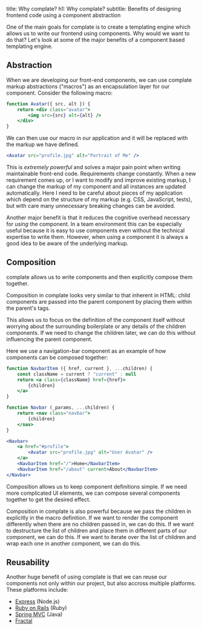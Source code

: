 title: Why complate?
h1: Why complate?
subtitle: Benefits of designing frontend code using a component abstraction

One of the main goals for complate is to create a templating engine which
allows us to write our frontend using components. Why would we want to do
that? Let's look at some of the major benefits of a component based templating
engine.

Abstraction
-----------

When we are developing our front-end components, we can use complate markup
abstractions ("macros") as an encapsulation layer for our component. Consider
the following macro:

```jsx
function Avatar({ src, alt }) {
    return <div class="avatar">
        <img src={src} alt={alt} />
    </div>
}
```

We can then use our macro in our application and it will be replaced with the
markup we have defined.

```jsx
<Avatar src="profile.jpg" alt="Portrait of Me" />
```

This is _extremely powerful_ and solves a major pain point when writing
maintainable front-end code. Requirements change constantly. When a new
requirement comes up, or I want to modify and improve existing markup, I can
change the markup of my component and all instances are updated automatically.
Here I need to be careful about pieces of my application which depend on the
structure of my markup (e.g. CSS, JavaScript, tests), but with care many
unnecessary breaking changes can be avoided.

Another major benefit is that it reduces the cognitive overhead necessary for
_using_ the component. In a team environment this can be especially useful
because it is easy to use components even without the technical expertise to
write them. However, when using a component it is always a good idea to be
aware of the underlying markup.


Composition
-----------

complate allows us to write components and then explicitly compose them
together.

Composition in complate looks very similar to that
inherent in HTML: child components are passed into the parent component
by placing them within the parent's tags.

This allows us to focus on the definition of the component itself without
worrying about the surrounding boilerplate or any details of the children
components. If we need to change the children later, we can do this without
influencing the parent component.

Here we use a navigation-bar component as an example of how components can be
composed together:

```jsx
function NavbarItem ({ href, current }, ...children) {
    const className = current ? "current" : null
    return <a class={className} href={href}>
        {children}
    </a>
}

function Navbar (_params, ...children) {
    return <nav class="navbar">
        {children}
    </nav>
}

<Navbar>
    <a href="#profile">
        <Avatar src="profile.jpg" alt="User Avatar" />
    </a>
    <NavbarItem href="/">Home</NavbarItem>
    <NavbarItem href="/about" current>About</NavbarItem>
</Navbar>
```

Composition allows us to keep component definitions simple. If we need more
complicated UI elements, we can compose several components together to get
the desired effect.

Composition in complate is also powerful because we pass the children in
explicitly in the macro definition. If we want to render the component
differently when there are no children passed in, we can do this. If we
want to destructure the list of children and place them in different parts
of our component, we can do this. If we want to iterate over the list of
children and wrap each one in another component, we can do this.


Reusability
-----------

Another huge benefit of using complate is that we can reuse our components
not only within our project, but also accross multiple platforms. These platforms
include:

* [Express](https://github.com/complate/complate-express) (Node.js)
* [Ruby on Rails](https://github.com/complate/complate-ruby) (Ruby)
* [Spring MVC](https://github.com/complate/complate-spring-mvc) (Java)
* [Fractal](https://github.com/complate/complate-fractal)
